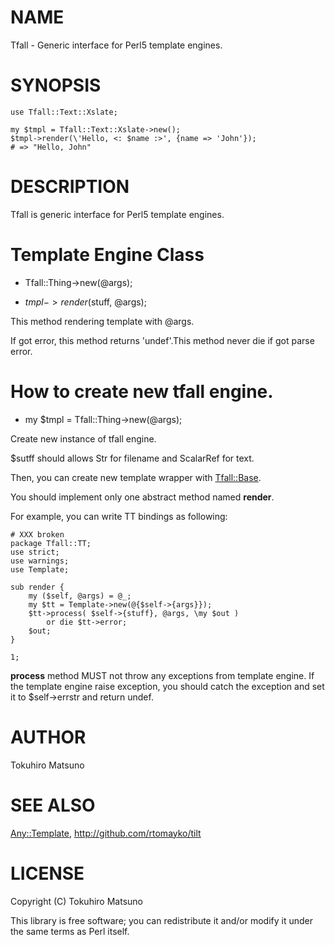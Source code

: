 # NAME

Tfall - Generic interface for Perl5 template engines.

# SYNOPSIS

    use Tfall::Text::Xslate;

    my $tmpl = Tfall::Text::Xslate->new();
    $tmpl->render(\'Hello, <: $name :>', {name => 'John'});
    # => "Hello, John"

# DESCRIPTION

Tfall is generic interface for Perl5 template engines.

# Template Engine Class

- Tfall::Thing->new(@args);

- $tmpl->render($stuff, @args);

This method rendering template with @args.

If got error, this method returns 'undef'.This method never die if got parse error.

# How to create new tfall engine.

- my $tmpl = Tfall::Thing->new(@args);

Create new instance of tfall engine.

$sutff should allows Str for filename and ScalarRef for text.

Then, you can create new template wrapper with [Tfall::Base](http://search.cpan.org/perldoc?Tfall::Base).

You should implement only one abstract method named __render__.

For example, you can write TT bindings as following:

    # XXX broken
    package Tfall::TT;
    use strict;
    use warnings;
    use Template;

    sub render {
        my ($self, @args) = @_;
        my $tt = Template->new(@{$self->{args}});
        $tt->process( $self->{stuff}, @args, \my $out )
            or die $tt->error;
        $out;
    }

    1;

__process__ method MUST not throw any exceptions from template engine.
If the template engine raise exception, you should catch the exception and set it to $self->errstr and return undef.

# AUTHOR

Tokuhiro Matsuno <tokuhirom AAJKLFJEF GMAIL COM>

# SEE ALSO

[Any::Template](http://search.cpan.org/perldoc?Any::Template), <http://github.com/rtomayko/tilt>

# LICENSE

Copyright (C) Tokuhiro Matsuno

This library is free software; you can redistribute it and/or modify
it under the same terms as Perl itself.